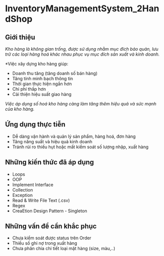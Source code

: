 # InventoryManagementSystem_2HandShop


## Giới thiệu

*Kho hàng là không gian trống, được sử dụng nhằm mục đích bảo quản, lưu trữ các loại hàng hoá khác nhau phục vụ mục đích sản xuất và kinh doanh.*
	
*Việc xây dựng kho hàng giúp:
+ Doanh thu tăng (tăng doanh số bán hàng)
+ Tăng tính minh bạch thông tin
+ Thời gian thực hiện ngắn hơn
+ Chi phí thấp hơn
+ Cải thiện hiệu suất giao hàng
		
*Việc áp dụng số hoá kho hàng càng làm tăng thêm hiệu quả và sức mạnh của kho hàng.*

## Ứng dụng thực tiễn
 * Dễ dàng vận hành và quản lý sản phẩm, hàng hoá, đơn hàng
 * Tăng năng suất và hiệu quả kinh doanh
 * Tránh rủi ro thiếu hụt hoặc mất kiểm soát số lượng nhập, xuất hàng

## Những kiến thức đã áp dụng
- Loops
- OOP
- Implement Interface
- Collection
- Exception
- Read & Write File Text (.csv)
- Regex
- CreaEtion Design Pattern - Singleton

## Những vấn đề cần khắc phục
- Chưa kiểm soát được status trên Order
- Thiếu số ghi nợ trong xuất hàng
- Chưa phân chia chi tiết loại mặt hàng (size, màu,..)
